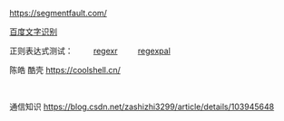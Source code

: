 https://segmentfault.com/  











[百度文字识别](https://cloud.baidu.com/product/ocr/general)

正则表达式测试：
  &emsp;&emsp;  [regexr](http://regexr.com/)
  &emsp;&emsp;  [regexpal](http://www.regexpal.com/)


陈皓 酷壳 https://coolshell.cn/

&nbsp;


通信知识
https://blog.csdn.net/zashizhi3299/article/details/103945648

